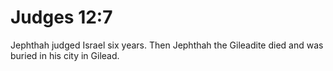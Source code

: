 # Judges 12:7

Jephthah judged Israel six years. Then Jephthah the Gileadite died and was buried in his city in Gilead.
